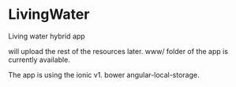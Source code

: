# LivingWater
Living water hybrid app

will upload the rest of the resources later.
www/ folder of the app is currently available.

The app is using the ionic v1.
bower angular-local-storage.
